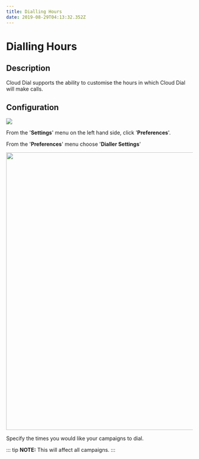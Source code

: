 ```yaml
---
title: Dialling Hours
date: 2019-08-29T04:13:32.352Z
---
```

# Dialling Hours

## Description

Cloud Dial supports the ability to customise the hours in which Cloud Dial will make calls.

## Configuration

<img style="width: auto; height: auto;" src="/images/clouddial-customagent-1.png">

From the '**Settings**' menu on the left hand side, click '**Preferences**'.

From the '**Preferences**' menu choose '**Dialler Settings**'

<img style="width: 750px; height: auto;" src="/images/diallier_hours.png">

Specify the times you would like your campaigns to dial. 

::: tip
**NOTE:** This will affect all campaigns.
:::

